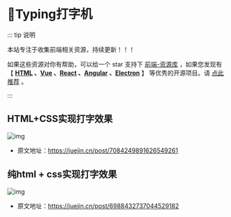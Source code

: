 # 🍁Typing打字机

::: tip 说明

本站专注于收集前端相关资源，持续更新！！！

如果这些资源对你有帮助，可以给一个 star 支持下 [前端-资源库](https://github.com/huangpw/document-frontend-vitepress) ，如果您发现有 【 **[HTML](/html) 、[Vue](/vue) 、[React](/react) 、[Angular](/angular) 、[Electron](/electron)** 】 等优秀的开源项目。请 [点此推荐](https://github.com/huangpw/document-frontend-vitepress/issues/new) 。

:::



## HTML+CSS实现打字效果

![img](/images/html/code/typing/t10001.gif)

- 原文地址：https://juejin.cn/post/7084249891626549261



## 纯html + css实现打字效果

![img](/images/html/code/typing/t10002.gif)

- 原文地址：https://juejin.cn/post/6988432737044529182





